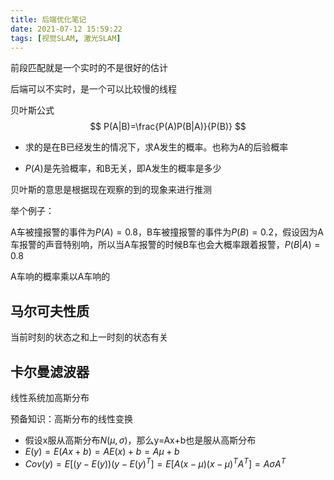```yaml
---
title: 后端优化笔记
date: 2021-07-12 15:59:22
tags: [视觉SLAM, 激光SLAM]
---
```


前段匹配就是一个实时的不是很好的估计

后端可以不实时，是一个可以比较慢的线程



贝叶斯公式
$$
P(A|B)=\frac{P(A)P(B|A)}{P(B)}
$$

- 求的是在B已经发生的情况下，求A发生的概率。也称为A的后验概率

- $P(A)$是先验概率，和B无关，即A发生的概率是多少

贝叶斯的意思是根据现在观察的到的现象来进行推测

举个例子：

A车被撞报警的事件为$P(A)=0.8$，B车被撞报警的事件为$P(B)=0.2$，假设因为A车报警的声音特别响，所以当A车报警的时候B车也会大概率跟着报警，$P(B|A)=0.8$

A车响的概率乘以A车响的



## 马尔可夫性质

当前时刻的状态之和上一时刻的状态有关

 

## 卡尔曼滤波器

线性系统加高斯分布

预备知识：高斯分布的线性变换

- 假设x服从高斯分布$N(\mu,\sigma)$，那么y=Ax+b也是服从高斯分布
- $E(y)=E(Ax+b)=AE(x)+b=A\mu+b$
- $Cov(y)=E[(y-E(y))(y-E(y)^T]=E[A(x-\mu)(x-\mu)^TA^T]=A\sigma A^T$

   





